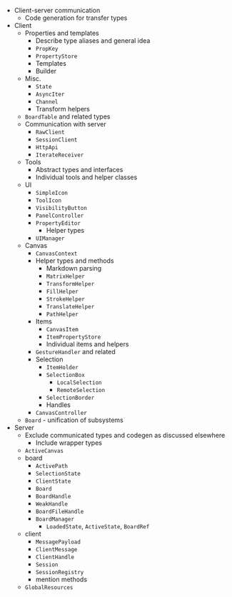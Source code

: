 - Client-server communication
	- Code generation for transfer types
- Client
	- Properties and templates
		- Describe type aliases and general idea
		- `PropKey`
		- `PropertyStore`
		- Templates
		- Builder
	- Misc.
		- `State`
		- `AsyncIter`
		- `Channel`
		- Transform helpers
	- `BoardTable` and related types
	- Communication with server
		- `RawClient`
		- `SessionClient`
		- `HttpApi`
		- `IterateReceiver`
	- Tools
		- Abstract types and interfaces
		- Individual tools and helper classes
	- UI
		- `SimpleIcon`
		- `ToolIcon`
		- `VisibilityButton`
		- `PanelController`
		- `PropertyEditor`
			- Helper types
		- `UIManager`
	- Canvas
		- `CanvasContext`
		- Helper types and methods
			- Markdown parsing
			- `MatrixHelper`
			- `TransformHelper`
			- `FillHelper`
			- `StrokeHelper`
			- `TranslateHelper`
			- `PathHelper`
		- Items
			- `CanvasItem`
			- `ItemPropertyStore`
			- Individual items and helpers
		- `GestureHandler` and related
		- Selection
			- `ItemHolder`
			- `SelectionBox`
				- `LocalSelection`
				- `RemoteSelection`
			- `SelectionBorder`
			- Handles
		- `CanvasController`
	- `Board` - unification of subsystems
- Server
	- Exclude communicated types and codegen as discussed elsewhere
		- Include wrapper types
	- `ActiveCanvas`
	- board
		- `ActivePath`
		- `SelectionState`
		- `ClientState`
		- `Board`
		- `BoardHandle`
		- `WeakHandle`
		- `BoardFileHandle`
		- `BoardManager`
			- `LoadedState`, `ActiveState`, `BoardRef`
	- client
		- `MessagePayload`
		- `ClientMessage`
		- `ClientHandle`
		- `Session`
		- `SessionRegistry`
		- mention methods
	- `GlobalResources`